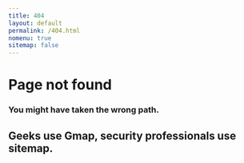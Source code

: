 ```yaml
---
title: 404
layout: default
permalink: /404.html
nomenu: true
sitemap: false
---
```

# Page not found
### You might have taken the wrong path.
## Geeks use Gmap, security professionals use **sitemap**.
